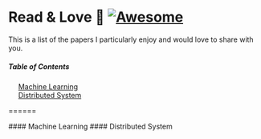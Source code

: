 # Read & Love :bookmark_tabs: [![Awesome](https://cdn.rawgit.com/sindresorhus/awesome/d7305f38d29fed78fa85652e3a63e154dd8e8829/media/badge.svg)](https://github.com/sindresorhus/awesome)

This is a list of the papers I particularly enjoy and would love to share with you.

##### Table of Contents  
&nbsp;&nbsp;&nbsp;&nbsp;&nbsp;[Machine Learning](#machine-learning)  
&nbsp;&nbsp;&nbsp;&nbsp;&nbsp;[Distributed System](#distributed-system)  

======

<a name="machine-learning"/>
#### Machine Learning


<a name="distributed-system"/>
#### Distributed System
